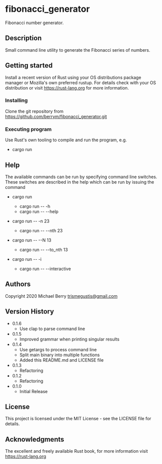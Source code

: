 # fibonacci_generator

Fibonacci number generator.

## Description

Small command line utility to generate the Fibonacci series of numbers.

## Getting started

Install a recent version of Rust using your OS distributions package manager or Mozilla's own preferred rustup.  For details check with your OS distribution or visit https://rust-lang.org for more information.

### Installing

Clone the git repository from https://github.com/berrym/fibonacci_generator.git

### Executing program

Use Rust's own tooling to compile and run the program, e.g.

* cargo run

## Help

The available commands can be run by specifying command line switches.
These switches are described in the help which can be run by issuing the command

* cargo run
    * cargo run -- -h
	* cargo run -- --help

* cargo run -- -n 23
    * cargo run -- --nth 23

* cargo run -- --N 13
    * cargo run -- --to_nth 13

* cargo run -- -i
    * cargo run -- --interactive

## Authors

Copyright 2020
Michael Berry <trismegustis@gmail.com>

## Version History
* 0.1.6
    * Use clap to parse command line
* 0.1.5
    * Improved grammar when printing singular results
* 0.1.4
    * Use getargs to process command line
	* Split main binary into multiple functions
	* Added this README.md and LICENSE file
* 0.1.3
    * Refactoring
* 0.1.2
    * Refactoring
* 0.1.0
    * Initial Release

## License

This project is licensed under the MIT License - see the LICENSE file  for details.

## Acknowledgments

The excellent and freely available Rust book, for more information visit https://rust-lang.org

